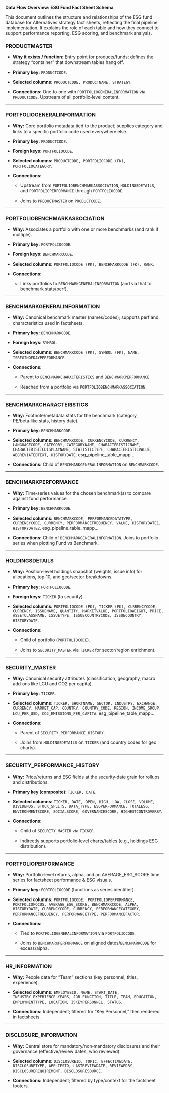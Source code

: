 **Data Flow Overview: ESG Fund Fact Sheet Schema**

This document outlines the structure and relationships of the ESG fund database for Alternatives strategy fact sheets, reflecting the final pipeline implementation. It explains the role of each table and how they connect to support performance reporting, ESG scoring, and benchmark analysis.

### **PRODUCTMASTER**

* **Why it exists / function:** Entry point for products/funds; defines the strategy “container” that downstream tables hang off.

* **Primary key:** `PRODUCTCODE`.

* **Selected columns:** `PRODUCTCODE, PRODUCTNAME, STRATEGY`.

* **Connections:** One‑to‑one with `PORTFOLIOGENERALINFORMATION` via `PRODUCTCODE`. Upstream of all portfolio‑level content.

---

### **PORTFOLIOGENERALINFORMATION**

* **Why:** Core portfolio metadata tied to the product; supplies category and links to a specific portfolio code used everywhere else.

* **Primary key:** `PRODUCTCODE`.

* **Foreign keys:** `PORTFOLIOCODE`.

* **Selected columns:** `PRODUCTCODE, PORTFOLIOCODE (FK), PORTFOLIOCATEGORY`. 

* **Connections:**

  * Upstream from `PORTFOLIOBENCHMARKASSOCIATION`, `HOLDINGSDETAILS`, and `PORTFOLIOPERFORMANCE` through `PORTFOLIOCODE`.

  * Joins to `PRODUCTMASTER` on `PRODUCTCODE`.

---

### **PORTFOLIOBENCHMARKASSOCIATION**

* **Why:** Associates a portfolio with one or more benchmarks (and rank if multiple).

* **Primary key:** `PORTFOLIOCODE`.

* **Foreign keys:** `BENCHMARKCODE`.

* **Selected columns:** `PORTFOLIOCODE (PK), BENCHMARKCODE (FK), RANK`. 

* **Connections:**

  * Links portfolios to `BENCHMARKGENERALINFORMATION` (and via that to benchmark stats/perf).

---

### **BENCHMARKGENERALINFORMATION**

* **Why:** Canonical benchmark master (names/codes); supports perf and characteristics used in factsheets.

* **Primary key:** `BENCHMARKCODE`.

* **Foreign keys:** `SYMBOL`.

* **Selected columns:** `BENCHMARKCODE (PK), SYMBOL (FK), NAME, ISBEGINOFDAYPERFORMANCE`. 

* **Connections:**

  * Parent to `BENCHMARKCHARACTERISTICS` and `BENCHMARKPERFORMANCE`.

  * Reached from a portfolio via `PORTFOLIOBENCHMARKASSOCIATION`.

---

### **BENCHMARKCHARACTERISTICS**

* **Why:** Footnote/metadata stats for the benchmark (category, PE/beta‑like stats, history date).

* **Primary key:** `BENCHMARKCODE`.

* **Selected columns:** `BENCHMARKCODE, CURRENCYCODE, CURRENCY, LANGUAGECODE, CATEGORY, CATEGORYNAME, CHARACTERISTICNAME, CHARACTERISTICDISPLAYNAME, STATISTICTYPE, CHARACTERISTICVALUE, ABBREVIATEDTEXT, HISTORYDATE`. esg\_pipeline\_table\_mapp…

* **Connections:** Child of `BENCHMARKGENERALINFORMATION` on `BENCHMARKCODE`.

---

### **BENCHMARKPERFORMANCE**

* **Why:** Time‑series values for the chosen benchmark(s) to compare against fund performance.

* **Primary key:** `BENCHMARKCODE`.

* **Selected columns:** `BENCHMARKCODE, PERFORMANCEDATATYPE, CURRENCYCODE, CURRENCY, PERFORMANCEFREQUENCY, VALUE, HISTORYDATE1, HISTORYDATE2`. esg\_pipeline\_table\_mapp…

* **Connections:** Child of `BENCHMARKGENERALINFORMATION`. Joins to portfolio series when plotting Fund vs Benchmark.

---

### **HOLDINGSDETAILS**

* **Why:** Position‑level holdings snapshot (weights, issue info) for allocations, top‑10, and geo/sector breakdowns.

* **Primary key:** `PORTFOLIOCODE`.

* **Foreign keys:** `TICKER` (to security).

* **Selected columns:** `PORTFOLIOCODE (PK), TICKER (FK), CURRENCYCODE, CURRENCY, ISSUENAME, QUANTITY, MARKETVALUE, PORTFOLIOWEIGHT, PRICE, ASSETCLASSNAME, ISSUETYPE, ISSUECOUNTRYCODE, ISSUECOUNTRY, HISTORYDATE`. 

* **Connections:**

  * Child of portfolio (`PORTFOLIOCODE`).

  * Joins to `SECURITY_MASTER` via `TICKER` for sector/region enrichment.

---

### **SECURITY\_MASTER**

* **Why:** Canonical security attributes (classification, geography, macro add‑ons like LCU and CO2 per capita).

* **Primary key:** `TICKER`.

* **Selected columns:** `TICKER, SHORTNAME, SECTOR, INDUSTRY, EXCHANGE, CURRENCY, MARKET_CAP, COUNTRY, COUNTRY_CODE, REGION, INCOME_GROUP, LCU_PER_USD, CO2_EMISSIONS_PER_CAPITA`. esg\_pipeline\_table\_mapp…

* **Connections:**

  * Parent of `SECURITY_PERFORMANCE_HISTORY`.

  * Joins from `HOLDINGSDETAILS` on `TICKER` (and country codes for geo charts).

---

### **SECURITY\_PERFORMANCE\_HISTORY**

* **Why:** Price/returns and ESG fields at the security‑date grain for rollups and distributions.

* **Primary key (composite):** `TICKER, DATE`.

* **Selected columns:** `TICKER, DATE, OPEN, HIGH, LOW, CLOSE, VOLUME, DIVIDENDS, STOCK_SPLITS, DATA_TYPE, ESGPERFORMANCE, TOTALESG, ENVIRONMENTSCORE, SOCIALSCORE, GOVERNANCESCORE, HIGHESTCONTROVERSY`.

* **Connections:**

  * Child of `SECURITY_MASTER` via `TICKER`.

  * Indirectly supports portfolio‑level charts/tables (e.g., holdings ESG distribution).

---

### **PORTFOLIOPERFORMANCE**

* **Why:** Portfolio‑level returns, alpha, and an AVERAGE\_ESG\_SCORE time series for factsheet performance & ESG visuals.

* **Primary key:** `PORTFOLIOCODE` (functions as series identifier).

* **Selected columns:** `PORTFOLIOCODE, PORTFOLIOPERFORMANCE, PORTFOLIOFOCUS, AVERAGE_ESG_SCORE, BENCHMARKCODE, ALPHA, HISTORYDATE, CURRENCYCODE, CURRENCY, PERFORMANCECATEGORY, PERFORMANCEFREQUENCY, PERFORMANCETYPE, PERFORMANCEFACTOR`. 

* **Connections:**

  * Tied to `PORTFOLIOGENERALINFORMATION` via `PORTFOLIOCODE`.

  * Joins to `BENCHMARKPERFORMANCE` on aligned dates/`BENCHMARKCODE` for excess/alpha.

---

### **HR\_INFORMATION**

* **Why:** People data for “Team” sections (key personnel, titles, experience).

* **Selected columns:** `EMPLOYEEID, NAME, START_DATE, INFUSTRY_EXPERIENCE_YEARS, JOB_FUNCTION, TITLE, TEAM, EDUCATION, EMPLOYMENTTYPE, LOCATION, ISKEYPERSONNEL, STATUS`. 

* **Connections:** Independent; filtered for “Key Personnel,” then rendered in factsheets.

---

### **DISCLOSURE\_INFORMATION**

* **Why:** Central store for mandatory/non‑mandatory disclosures and their governance (effective/review dates, who reviewed).

* **Selected columns:** `DISCLOSUREID, TOPIC, EFFECTIVEDATE, DISCLOSURETYPE, APPLIESTO, LASTREVIEWDATE, REVIEWEDBY, DISCLOSUREREQUIREMENT, DISCLOSURESOURCE`.

* **Connections:** Independent; filtered by type/context for the factsheet footers.

